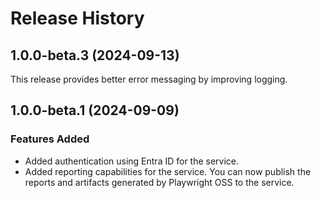 # Release History

## 1.0.0-beta.3 (2024-09-13)
This release provides better error messaging by improving logging.

## 1.0.0-beta.1 (2024-09-09)

### Features Added

- Added authentication using Entra ID for the service.
- Added reporting capabilities for the service. You can now publish the reports and artifacts generated by Playwright OSS to the service.
